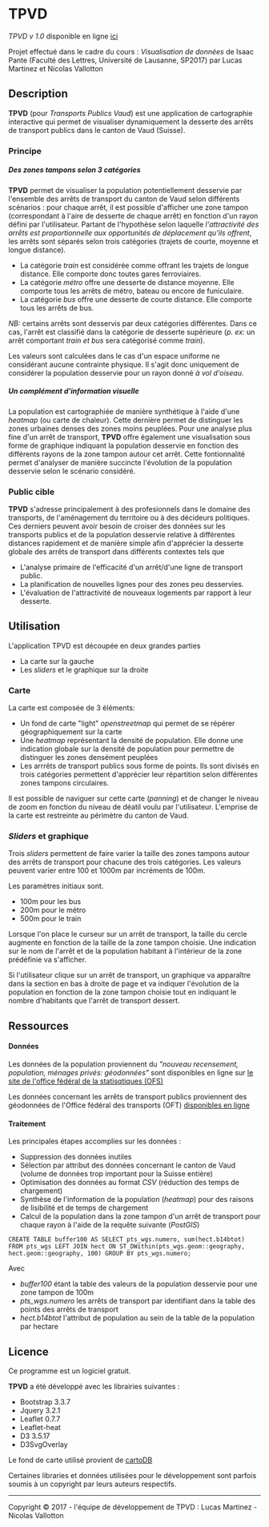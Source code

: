 # TPVD
*TPVD v 1.0* disponible en ligne [ici](https://roubaka.github.io/) 

  Projet effectué dans le cadre du cours : *Visualisation de données* de Isaac Pante (Faculté des Lettres, Université de Lausanne, SP2017) par Lucas Martinez et Nicolas Vallotton

## Description
**TPVD** (pour *Transports Publics Vaud*) est une application de cartographie interactive qui permet de visualiser dynamiquement la desserte des arrêts de transport publics dans le canton de Vaud (Suisse).

### Principe
##### Des zones tampons selon 3 catégories
**TPVD** permet de visualiser la population potentiellement desservie par l'ensemble des arrêts de transport du canton de Vaud selon différents scénarios : pour chaque arrêt, il est possible d'afficher une zone tampon (correspondant à l'aire de desserte de chaque arrêt) en fonction d'un rayon défini par l'utilisateur. Partant de l'hypothèse selon laquelle *l'attractivité des arrêts est proportionnelle aux opportunités de déplacement qu'ils offrent*, les arrêts sont séparés selon trois catégories (trajets de courte, moyenne et longue distance).

- La catégorie *train* est considérée comme offrant les trajets de longue distance. Elle comporte donc toutes gares ferroviaires.
- La catégorie *métro* offre une desserte de distance moyenne. Elle comporte tous les arrêts de métro, bateau ou encore de funiculaire.
- La catégorie *bus* offre une desserte de courte distance. Elle comporte tous les arrêts de bus.

*NB:* certains arrêts sont desservis par deux catégories différentes. Dans ce cas, l'arrêt est classifié dans la catégorie de desserte supérieure (*p. ex:* un arrêt comportant *train et bus* sera catégorisé comme *train*).

Les valeurs sont calculées dans le cas d'un espace uniforme ne considérant aucune contrainte physique. Il s'agit donc uniquement de considérer la population desservie pour un rayon donné *à vol d'oiseau*. 

##### Un complément d'information visuelle
La population est cartographiée de manière synthétique à l'aide d'une *heatmap* (ou carte de chaleur). Cette dernière permet de distinguer les zones urbaines denses des zones moins peuplées. Pour une analyse plus fine d'un arrêt de transport, **TPVD** offre également une visualisation sous forme de graphique indiquant la population desservie en fonction des différents rayons de la zone tampon autour cet arrêt. Cette fontionnalité permet d'analyser de manière succincte l'évolution de la population desservie selon le scénario considéré.

### Public cible
**TPVD** s'adresse principalement à des profesionnels dans le domaine des transports, de l'aménagement du territoire ou à des décideurs politiques. Ces derniers peuvent avoir besoin de croiser des données sur les transports publics et de la population desservie relative à différentes distances rapidement et de manière simple afin d'apprécier la desserte globale des arrêts de transport dans différents contextes tels que

- L'analyse primaire de l'efficacité d'un arrêt/d'une ligne de transport public.
- La planification de nouvelles lignes pour des zones peu desservies.
- L'évaluation de l'attractivité de nouveaux logements par rapport à leur desserte.

## Utilisation
L'application TPVD est découpée en deux grandes parties

- La carte sur la gauche
- Les *sliders* et le graphique sur la droite

### Carte

La carte est composée de 3 éléments: 

- Un fond de carte "light" *openstreetmap* qui permet de se répérer géographiquement sur la carte
- Une *heatmap* représentant la densité de population. Elle donne une indication globale sur la densité de population pour permettre de distinguer les zones densément peuplées
- Les arrrêts de transport publics sous forme de points. Ils sont divisés en trois catégories permettent d'apprécier leur répartition selon différentes zones tampons circulaires.

Il est possible de naviguer sur cette carte (*panning*) et de changer le niveau de zoom en fonction du niveau de déatil voulu par l'utilisateur. L'emprise de la carte est restreinte au périmètre du canton de Vaud.

### *Sliders* et graphique

Trois *sliders* permettent de faire varier la taille des zones tampons autour des arrêts de transport pour chacune des trois catégories. Les valeurs peuvent varier entre 100 et 1000m par incréments de 100m.

Les paramètres initiaux sont.

- 100m pour les bus
- 200m pour le métro
- 500m pour le train 

Lorsque l'on place le curseur sur un arrêt de transport, la taille du cercle  augmente en fonction de la taille de la zone tampon choisie. Une indication sur le nom de l'arrêt et de la population habitant à l'intérieur de la zone prédéfinie va s'afficher.

Si l'utilisateur clique sur un arrêt de transport, un graphique va apparaître dans la section en bas à droite de page et va indiquer l'évolution de la population en fonction de la zone tampon choisie tout en indiquant le nombre d'habitants que l'arrêt de transport dessert.


## Ressources

#### Données
Les données de la population proviennent du *"nouveau recensement, population, ménages privés: géodonnées"* sont disponibles en ligne sur [le site de l'office fédéral de la statisqtiques (OFS)](https://www.bfs.admin.ch/bfs/fr/home/actualites/quoi-de-neuf.assetdetail.1442443.html)

Les données concernant les arrêts de transport publics proviennent des géodonnées de l'Office fédéral des transports (OFT) [disponibles en ligne](https://www.bav.admin.ch/bav/fr/home/themes/liste-alphabetique-des-sujets/geoinformation/geodonnees-de-base/arrets-des-transports-publics.html)

#### Traitement

Les principales étapes accomplies sur les données :

- Suppression des données inutiles
- Sélection par attribut des données concernant le canton de Vaud (volume de données trop important pour la Suisse entière)
- Optimisation des données au format *CSV* (réduction des temps de chargement)
- Synthèse de l'information de la population (*heatmap*) pour des raisons de lisibilité et de temps de chargement
- Calcul de la population dans la zone tampon d'un arrêt de transport pour chaque rayon à l'aide de la requête suivante (*PostGIS*)

```
CREATE TABLE buffer100 AS SELECT pts_wgs.numero, sum(hect.b14btot) FROM pts_wgs LEFT JOIN hect ON ST_DWithin(pts_wgs.geom::geography, hect.geom::geography, 100) GROUP BY pts_wgs.numero;
```

Avec

- *buffer100* étant la table des valeurs de la population desservie pour une zone tampon de 100m
- *pts_wgs.numero* les arrêts de transport par identifiant dans la table des points des arrêts de transport
- *hect.b14btot* l'attribut de population au sein de la table de la population par hectare

## Licence

Ce programme est un logiciel gratuit.

**TPVD** a été développé avec les librairies suivantes :

- Bootstrap 3.3.7
- Jquery 3.2.1
- Leaflet 0.7.7
- Leaflet-heat
- D3 3.5.17
- D3SvgOverlay

Le fond de carte utilisé provient de [cartoDB](https://cartodb-basemaps)

Certaines libraries et données utilisées pour le développement sont parfois soumis à un copyright par leurs auteurs respectifs.

---------

Copyright © 2017 - l'équipe de développement de TPVD : Lucas Martinez - Nicolas Vallotton